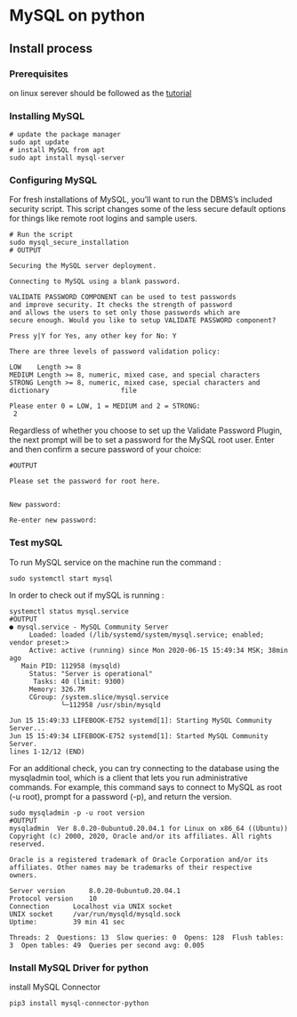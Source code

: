# MySQL on python


## Install process 

### Prerequisites 

 on linux serever should be followed as the [tutorial](https://www.digitalocean.com/community/tutorials/initial-server-setup-with-ubuntu-20-04)

### Installing MySQL

```linux
# update the package manager
sudo apt update
# install MySQL from apt
sudo apt install mysql-server

```

### Configuring MySQL

For fresh installations of MySQL, you’ll want to run the DBMS’s included security script. This script changes some of the less secure default options for things like remote root logins and sample users.

``` linux
# Run the script 
sudo mysql_secure_installation
# OUTPUT

Securing the MySQL server deployment.

Connecting to MySQL using a blank password.

VALIDATE PASSWORD COMPONENT can be used to test passwords
and improve security. It checks the strength of password
and allows the users to set only those passwords which are
secure enough. Would you like to setup VALIDATE PASSWORD component?

Press y|Y for Yes, any other key for No: Y

There are three levels of password validation policy:

LOW    Length >= 8
MEDIUM Length >= 8, numeric, mixed case, and special characters
STRONG Length >= 8, numeric, mixed case, special characters and dictionary                  file

Please enter 0 = LOW, 1 = MEDIUM and 2 = STRONG:
 2
```
Regardless of whether you choose to set up the Validate Password Plugin, the next prompt will be to set a password for the MySQL root user. Enter and then confirm a secure password of your choice:
```linux
#OUTPUT

Please set the password for root here.


New password: 

Re-enter new password: 

```

### Test mySQL

To run MySQL service on the machine run the command : 
```linux
sudo systemctl start mysql
```
In order to check out if mySQL is running : 
```linux
systemctl status mysql.service
#OUTPUT
● mysql.service - MySQL Community Server
     Loaded: loaded (/lib/systemd/system/mysql.service; enabled; vendor preset:>
     Active: active (running) since Mon 2020-06-15 15:49:34 MSK; 38min ago
   Main PID: 112958 (mysqld)
     Status: "Server is operational"
      Tasks: 40 (limit: 9300)
     Memory: 326.7M
     CGroup: /system.slice/mysql.service
             └─112958 /usr/sbin/mysqld

Jun 15 15:49:33 LIFEBOOK-E752 systemd[1]: Starting MySQL Community Server...
Jun 15 15:49:34 LIFEBOOK-E752 systemd[1]: Started MySQL Community Server.
lines 1-12/12 (END)

```
For an additional check, you can try connecting to the database using the mysqladmin tool, which is a client that lets you run administrative commands. For example, this command says to connect to MySQL as root (-u root), prompt for a password (-p), and return the version.

```linux
sudo mysqladmin -p -u root version
#OUTPUT
mysqladmin  Ver 8.0.20-0ubuntu0.20.04.1 for Linux on x86_64 ((Ubuntu))
Copyright (c) 2000, 2020, Oracle and/or its affiliates. All rights reserved.

Oracle is a registered trademark of Oracle Corporation and/or its
affiliates. Other names may be trademarks of their respective
owners.

Server version		8.0.20-0ubuntu0.20.04.1
Protocol version	10
Connection		Localhost via UNIX socket
UNIX socket		/var/run/mysqld/mysqld.sock
Uptime:			39 min 41 sec

Threads: 2  Questions: 13  Slow queries: 0  Opens: 128  Flush tables: 3  Open tables: 49  Queries per second avg: 0.005

```

### Install MySQL Driver for python 

install MySQL Connector
```linux
pip3 install mysql-connector-python
```

